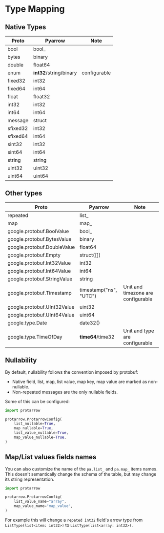 # Type Mapping

## Native Types

| Proto    | Pyarrow                 | Note         |
|----------|-------------------------|--------------|
| bool     | bool_                   |              |
| bytes    | binary                  |              |
| double   | float64                 |              |
| enum     | **int32**/string/binary | configurable |
| fixed32  | int32                   |              |
| fixed64  | int64                   |              |
| float    | float32                 |              |
| int32    | int32                   |              |
| int64    | int64                   |              |
| message  | struct                  |              |
| sfixed32 | int32                   |              |
| sfixed64 | int64                   |              |
| sint32   | int32                   |              |
| sint64   | int64                   |              |
| string   | string                  |              |
| uint32   | uint32                  |              |
| uint64   | uint64                  |              |

## Other types


| Proto                       | Pyarrow                | Note                               |
|-----------------------------|------------------------|------------------------------------|
| repeated                    | list_                  |                                    |
| map                         | map_                   |                                    |
| google.protobuf.BoolValue   | bool_                  |                                    |
| google.protobuf.BytesValue  | binary                 |                                    |
| google.protobuf.DoubleValue | float64                |                                    |
| google.protobuf.Empty       | struct([])             |                                    |
| google.protobuf.Int32Value  | int32                  |                                    |
| google.protobuf.Int64Value  | int64                  |                                    |
| google.protobuf.StringValue | string                 |                                    |
| google.protobuf.Timestamp   | timestamp("ns", "UTC") | Unit and timezone are configurable |
| google.protobuf.UInt32Value | uint32                 |                                    |
| google.protobuf.UInt64Value | uint64                 |                                    |
| google.type.Date            | date32()               |                                    |
| google.type.TimeOfDay       | **time64**/time32      | Unit and type are configurable     |

## Nullability

By default, nullability follows the convention imposed by protobuf:
- Native field, list, map, list value, map key, map value are marked as non-nullable.
- Non-repeated messages are the only nullable fields. 


Some of this can be configured:
```python
import protarrow

protarrow.ProtarrowConfig(
    list_nullable=True,
    map_nullable=True,
    list_value_nullable=True,
    map_value_nullable=True,
)
```

## Map/List values fields names

You can also customize the name of the `pa.list_` and `pa.map_` items names.
This doesn't semantically change the schema of the table, but may change its string representation.

```python
import protarrow

protarrow.ProtarrowConfig(
    list_value_name="array",
    map_value_name="map_value",
)
```

For example this will change a `repated int32` field's arrow type from `ListType(list<item: int32>)` to `ListType(list<array: int32>)`. 
